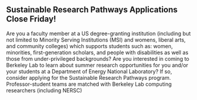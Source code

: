 ## Sustainable Research Pathways Applications Close Friday!

Are you a faculty member at a US degree-granting institution (including but not
limited to Minority Serving Institutions (MSI) and womens, liberal arts, and 
community colleges) which supports students such as: women, minorities, 
first-generation scholars, and people with disabilities as well as those from 
under-privileged backgrounds? Are you interested in coming to Berkeley Lab to 
learn about summer research opportunities for you and/or your students at a 
Department of Energy National Laboratory? If so, consider applying for the
Sustainable Research Pathways program. Professor-student teams are matched with
Berkeley Lab computing researchers (including NERSC)
